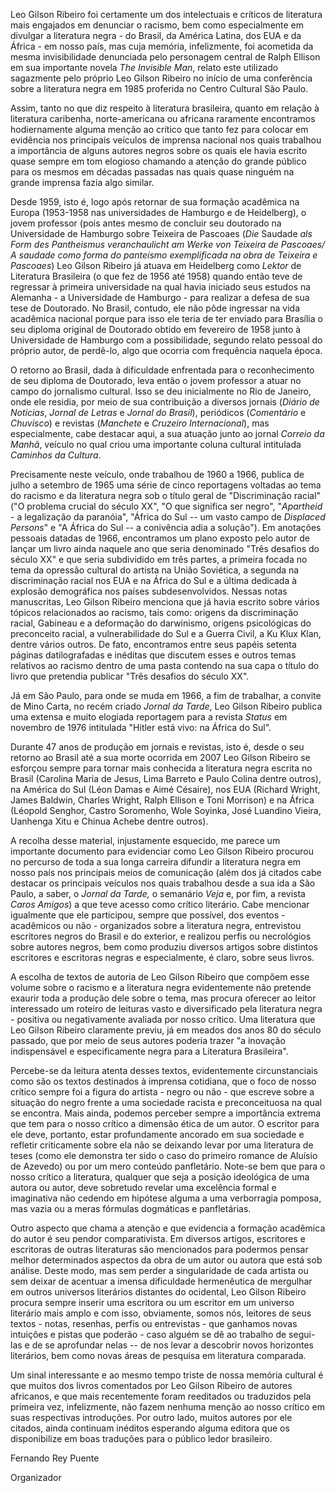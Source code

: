 
Leo Gilson Ribeiro foi certamente um dos intelectuais e críticos de literatura mais engajados em denunciar o racismo, bem como especialmente em divulgar a literatura negra - do Brasil, da América Latina, dos EUA e da África - em nosso país, mas cuja memória, infelizmente, foi acometida da mesma invisibilidade denunciada pelo personagem central de Ralph Ellison em sua importante novela *The Invisible Man*, relato este utilizado sagazmente pelo próprio Leo Gilson Ribeiro no início de uma conferência sobre a literatura negra em 1985 proferida no Centro Cultural São Paulo.

Assim, tanto no que diz respeito à literatura brasileira, quanto em relação à literatura caribenha, norte-americana ou africana raramente encontramos hodiernamente alguma menção ao crítico que tanto fez para colocar em evidência nos principais veículos de imprensa nacional nos quais trabalhou a importância de alguns autores negros sobre os quais ele havia escrito quase sempre em tom elogioso chamando a atenção do grande público para os mesmos em décadas passadas nas quais quase ninguém na grande imprensa fazia algo similar.

Desde 1959, isto é, logo após retornar de sua formação acadêmica na Europa (1953-1958 nas universidades de Hamburgo e de Heidelberg), o jovem professor (pois antes mesmo de concluir seu doutorado na Universidade de Hamburgo sobre Teixeira de Pascoaes (*Die* Saudade *als Form des Pantheismus veranchaulicht am Werke von Teixeira de Pascoaes/ A saudade como forma do panteísmo exemplificada na obra de Teixeira e Pascoaes*) Leo Gilson Ribeiro já atuava em Heidelberg como *Lektor* de Literatura Brasileira (o que fez de 1956 até 1958) quando então teve de regressar à primeira universidade na qual havia iniciado seus estudos na Alemanha - a Universidade de Hamburgo - para realizar a defesa de sua tese de Doutorado. No Brasil, contudo, ele não pôde ingressar na vida acadêmica nacional porque para isso ele teria de ter enviado para Brasília o seu diploma original de Doutorado obtido em fevereiro de 1958 junto à Universidade de Hamburgo com a possibilidade, segundo relato pessoal do próprio autor, de perdê-lo, algo que ocorria com frequência naquela época.

O retorno ao Brasil, dada à dificuldade enfrentada para o reconhecimento de seu diploma de Doutorado, leva então o jovem professor a atuar no campo do jornalismo cultural. Isso se deu inicialmente no Rio de Janeiro, onde ele residia, por meio de sua contribuição a diversos jornais (*Diário de Notícias*, *Jornal de Letras* e *Jornal do Brasil*), periódicos (*Comentário* e *Chuvisco*) e revistas (*Manchete* e *Cruzeiro Internacional*), mas especialmente, cabe destacar aqui, a sua atuação junto ao jornal *Correio da Manhã*, veículo no qual criou uma importante coluna cultural intitulada *Caminhos da Cultura*.

Precisamente neste veículo, onde trabalhou de 1960 a 1966, publica de julho a setembro de 1965 uma série de cinco reportagens voltadas ao tema do racismo e da literatura negra sob o título geral de "Discriminação racial" ("O problema crucial do século XX", "O que significa ser negro", "*Apartheid* - a legalização da paranóia", "África do Sul -- um vasto campo de *Displaced Persons*" e "A África do Sul -- a conivência adia a solução"). Em anotações pessoais datadas de 1966, encontramos um plano exposto pelo autor de lançar um livro ainda naquele ano que seria denominado "Três desafios do século XX" e que seria subdividido em três partes, a primeira focada no tema da opressão cultural do artista na União Soviética, a segunda na discriminação racial nos EUA e na África do Sul e a última dedicada à explosão demográfica nos países subdesenvolvidos. Nessas notas manuscritas, Leo Gilson Ribeiro menciona que já havia escrito sobre vários tópicos relacionados ao racismo, tais como: origens da discriminação racial, Gabineau e a deformação do darwinismo, origens psicológicas do preconceito racial, a vulnerabilidade do Sul e a Guerra Civil, a Ku Klux Klan, dentre vários outros. De fato, encontramos entre seus papéis setenta páginas datilografadas e inéditas que discutem esses e outros temas relativos ao racismo dentro de uma pasta contendo na sua capa o título do livro que pretendia publicar "Três desafios do século XX".

Já em São Paulo, para onde se muda em 1966, a fim de trabalhar, a convite de Mino Carta, no recém criado *Jornal da Tarde*, Leo Gilson Ribeiro publica uma extensa e muito elogiada reportagem para a revista *Status* em novembro de 1976 intitulada "Hitler está vivo: na África do Sul".

Durante 47 anos de produção em jornais e revistas, isto é, desde o seu retorno ao Brasil até a sua morte ocorrida em 2007 Leo Gilson Ribeiro se esforçou sempre para tornar mais conhecida a literatura negra escrita no Brasil (Carolina Maria de Jesus, Lima Barreto e Paulo Colina dentre outros), na América do Sul (Léon Damas e Aimé Césaire), nos EUA (Richard Wright, James Baldwin, Charles Wright, Ralph Ellison e Toni Morrison) e na África (Léopold Senghor, Castro Soromenho, Wole Soyinka, José Luandino Vieira, Uanhenga Xitu e Chinua Achebe dentre outros).

A recolha desse material, injustamente esquecido, me parece um importante documento para evidenciar como Leo Gilson Ribeiro procurou no percurso de toda a sua longa carreira difundir a literatura negra em nosso país nos principais meios de comunicação (além dos já citados cabe destacar os principais veículos nos quais trabalhou desde a sua ida a São Paulo, a saber, o *Jornal da Tarde,* o semanário *Veja* e, por fim, a revista *Caros Amigos*) a que teve acesso como crítico literário. Cabe mencionar igualmente que ele participou, sempre que possível, dos eventos - acadêmicos ou não - organizados sobre a literatura negra, entrevistou escritores negros do Brasil e do exterior, e realizou perfis ou necrológios sobre autores negros, bem como produziu diversos artigos sobre distintos escritores e escritoras negras e especialmente, é claro, sobre seus livros.

A escolha de textos de autoria de Leo Gilson Ribeiro que compõem esse volume sobre o racismo e a literatura negra evidentemente não pretende exaurir toda a produção dele sobre o tema, mas procura oferecer ao leitor interessado um roteiro de leituras vasto e diversificado pela literatura negra - positiva ou negativamente avaliada por nosso crítico. Uma literatura que Leo Gilson Ribeiro claramente previu, já em meados dos anos 80 do século passado, que por meio de seus autores poderia trazer "a inovação indispensável e especificamente negra para a Literatura Brasileira".

Percebe-se da leitura atenta desses textos, evidentemente circunstanciais como são os textos destinados à imprensa cotidiana, que o foco de nosso crítico sempre foi a figura do artista - negro ou não - que escreve sobre a situação do negro frente a uma sociedade racista e preconceituosa na qual se encontra. Mais ainda, podemos perceber sempre a importância extrema que tem para o nosso crítico a dimensão ética de um autor. O escritor para ele deve, portanto, estar profundamente ancorado em sua sociedade e refletir criticamente sobre ela não se deixando levar por uma literatura de teses (como ele demonstra ter sido o caso do primeiro romance de Aluísio de Azevedo) ou por um mero conteúdo panfletário. Note-se bem que para o nosso crítico a literatura, qualquer que seja a posição ideológica de uma autora ou autor, deve sobretudo revelar uma excelência formal e imaginativa não cedendo em hipótese alguma a uma verborragia pomposa, mas vazia ou a meras fórmulas dogmáticas e panfletárias.

Outro aspecto que chama a atenção e que evidencia a formação acadêmica do autor é seu pendor comparativista. Em diversos artigos, escritores e escritoras de outras literaturas são mencionados para podermos pensar melhor determinados aspectos da obra de um autor ou autora que está sob análise. Deste modo, mas sem perder a singularidade de cada artista ou sem deixar de acentuar a imensa dificuldade hermenêutica de mergulhar em outros universos literários distantes do ocidental, Leo Gilson Ribeiro procura sempre inserir uma escritora ou um escritor em um universo literário mais amplo e com isso, obviamente, somos nós, leitores de seus textos - notas, resenhas, perfis ou entrevistas - que ganhamos novas intuições e pistas que poderão - caso alguém se dê ao trabalho de segui-las e de se aprofundar nelas -- de nos levar a descobrir novos horizontes literários, bem como novas áreas de pesquisa em literatura comparada.

Um sinal interessante e ao mesmo tempo triste de nossa memória cultural é que muitos dos livros comentados por Leo Gilson Ribeiro de autores africanos, e que mais recentemente foram reeditados ou traduzidos pela primeira vez, infelizmente, não fazem nenhuma menção ao nosso crítico em suas respectivas introduções. Por outro lado, muitos autores por ele citados, ainda continuam inéditos esperando alguma editora que os disponibilize em boas traduções para o público ledor brasileiro.

Fernando Rey Puente

Organizador